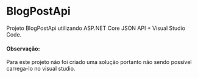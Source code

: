 # BlogPostApi
Projeto BlogPostApi utilizando ASP.NET Core JSON API + Visual Studio Code.

#### Observação:
Para este projeto não foi criado uma solução portanto não sendo possível carrega-lo no visual studio.
